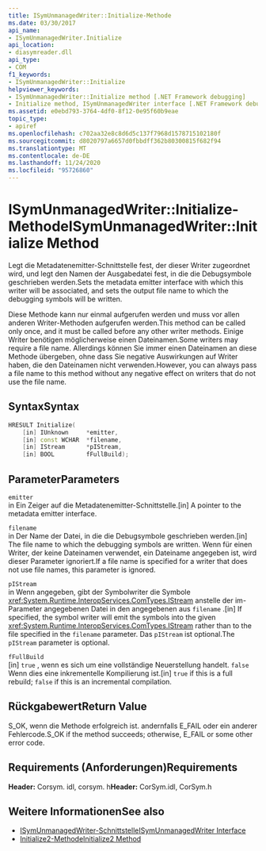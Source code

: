 ```yaml
---
title: ISymUnmanagedWriter::Initialize-Methode
ms.date: 03/30/2017
api_name:
- ISymUnmanagedWriter.Initialize
api_location:
- diasymreader.dll
api_type:
- COM
f1_keywords:
- ISymUnmanagedWriter::Initialize
helpviewer_keywords:
- ISymUnmanagedWriter::Initialize method [.NET Framework debugging]
- Initialize method, ISymUnmanagedWriter interface [.NET Framework debugging]
ms.assetid: e0ebd793-3764-4df0-8f12-0e95f60b9eae
topic_type:
- apiref
ms.openlocfilehash: c702aa32e8c8d6d5c137f7968d1578715102180f
ms.sourcegitcommit: d8020797a6657d0fbbdff362b80300815f682f94
ms.translationtype: MT
ms.contentlocale: de-DE
ms.lasthandoff: 11/24/2020
ms.locfileid: "95726860"
---
```

# <a name="isymunmanagedwriterinitialize-method"></a><span data-ttu-id="d22ec-102">ISymUnmanagedWriter::Initialize-Methode</span><span class="sxs-lookup"><span data-stu-id="d22ec-102">ISymUnmanagedWriter::Initialize Method</span></span>

<span data-ttu-id="d22ec-103">Legt die Metadatenemitter-Schnittstelle fest, der dieser Writer zugeordnet wird, und legt den Namen der Ausgabedatei fest, in die die Debugsymbole geschrieben werden.</span><span class="sxs-lookup"><span data-stu-id="d22ec-103">Sets the metadata emitter interface with which this writer will be associated, and sets the output file name to which the debugging symbols will be written.</span></span>  
  
 <span data-ttu-id="d22ec-104">Diese Methode kann nur einmal aufgerufen werden und muss vor allen anderen Writer-Methoden aufgerufen werden.</span><span class="sxs-lookup"><span data-stu-id="d22ec-104">This method can be called only once, and it must be called before any other writer methods.</span></span> <span data-ttu-id="d22ec-105">Einige Writer benötigen möglicherweise einen Dateinamen.</span><span class="sxs-lookup"><span data-stu-id="d22ec-105">Some writers may require a file name.</span></span> <span data-ttu-id="d22ec-106">Allerdings können Sie immer einen Dateinamen an diese Methode übergeben, ohne dass Sie negative Auswirkungen auf Writer haben, die den Dateinamen nicht verwenden.</span><span class="sxs-lookup"><span data-stu-id="d22ec-106">However, you can always pass a file name to this method without any negative effect on writers that do not use the file name.</span></span>  
  
## <a name="syntax"></a><span data-ttu-id="d22ec-107">Syntax</span><span class="sxs-lookup"><span data-stu-id="d22ec-107">Syntax</span></span>  
  
```cpp  
HRESULT Initialize(  
    [in] IUnknown     *emitter,  
    [in] const WCHAR  *filename,  
    [in] IStream      *pIStream,  
    [in] BOOL         fFullBuild);  
```  
  
## <a name="parameters"></a><span data-ttu-id="d22ec-108">Parameter</span><span class="sxs-lookup"><span data-stu-id="d22ec-108">Parameters</span></span>  

 `emitter`  
 <span data-ttu-id="d22ec-109">in Ein Zeiger auf die Metadatenemitter-Schnittstelle.</span><span class="sxs-lookup"><span data-stu-id="d22ec-109">[in] A pointer to the metadata emitter interface.</span></span>  
  
 `filename`  
 <span data-ttu-id="d22ec-110">in Der Name der Datei, in die die Debugsymbole geschrieben werden.</span><span class="sxs-lookup"><span data-stu-id="d22ec-110">[in] The file name to which the debugging symbols are written.</span></span> <span data-ttu-id="d22ec-111">Wenn für einen Writer, der keine Dateinamen verwendet, ein Dateiname angegeben ist, wird dieser Parameter ignoriert.</span><span class="sxs-lookup"><span data-stu-id="d22ec-111">If a file name is specified for a writer that does not use file names, this parameter is ignored.</span></span>  
  
 `pIStream`  
 <span data-ttu-id="d22ec-112">in Wenn angegeben, gibt der Symbolwriter die Symbole <xref:System.Runtime.InteropServices.ComTypes.IStream> anstelle der im-Parameter angegebenen Datei in den angegebenen aus `filename` .</span><span class="sxs-lookup"><span data-stu-id="d22ec-112">[in] If specified, the symbol writer will emit the symbols into the given <xref:System.Runtime.InteropServices.ComTypes.IStream> rather than to the file specified in the `filename` parameter.</span></span> <span data-ttu-id="d22ec-113">Das `pIStream` ist optional.</span><span class="sxs-lookup"><span data-stu-id="d22ec-113">The `pIStream` parameter is optional.</span></span>  
  
 `fFullBuild`  
 <span data-ttu-id="d22ec-114">[in] `true` , wenn es sich um eine vollständige Neuerstellung handelt. `false` Wenn dies eine inkrementelle Kompilierung ist.</span><span class="sxs-lookup"><span data-stu-id="d22ec-114">[in] `true` if this is a full rebuild; `false` if this is an incremental compilation.</span></span>  
  
## <a name="return-value"></a><span data-ttu-id="d22ec-115">Rückgabewert</span><span class="sxs-lookup"><span data-stu-id="d22ec-115">Return Value</span></span>  

 <span data-ttu-id="d22ec-116">S_OK, wenn die Methode erfolgreich ist. andernfalls E_FAIL oder ein anderer Fehlercode.</span><span class="sxs-lookup"><span data-stu-id="d22ec-116">S_OK if the method succeeds; otherwise, E_FAIL or some other error code.</span></span>  
  
## <a name="requirements"></a><span data-ttu-id="d22ec-117">Requirements (Anforderungen)</span><span class="sxs-lookup"><span data-stu-id="d22ec-117">Requirements</span></span>  

 <span data-ttu-id="d22ec-118">**Header:** Corsym. idl, corsym. h</span><span class="sxs-lookup"><span data-stu-id="d22ec-118">**Header:** CorSym.idl, CorSym.h</span></span>  
  
## <a name="see-also"></a><span data-ttu-id="d22ec-119">Weitere Informationen</span><span class="sxs-lookup"><span data-stu-id="d22ec-119">See also</span></span>

- [<span data-ttu-id="d22ec-120">ISymUnmanagedWriter-Schnittstelle</span><span class="sxs-lookup"><span data-stu-id="d22ec-120">ISymUnmanagedWriter Interface</span></span>](isymunmanagedwriter-interface.md)
- [<span data-ttu-id="d22ec-121">Initialize2-Methode</span><span class="sxs-lookup"><span data-stu-id="d22ec-121">Initialize2 Method</span></span>](isymunmanagedwriter-initialize2-method.md)
